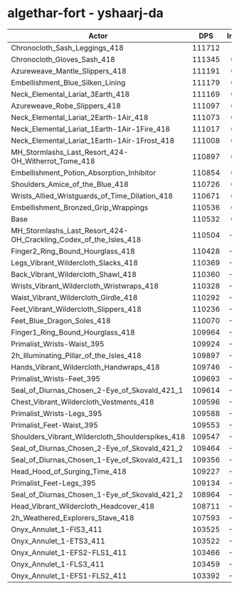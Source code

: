 # algethar-fort - yshaarj-da
| Actor | DPS | Increase |
|---|:---:|:---:|
|Chronocloth_Sash_Leggings_418|111712|1.07%|
|Chronocloth_Gloves_Sash_418|111345|0.74%|
|Azureweave_Mantle_Slippers_418|111191|0.60%|
|Embellishment_Blue_Silken_Lining|111179|0.59%|
|Neck_Elemental_Lariat_3Earth_418|111169|0.58%|
|Azureweave_Robe_Slippers_418|111097|0.51%|
|Neck_Elemental_Lariat_2Earth-1Air_418|111073|0.49%|
|Neck_Elemental_Lariat_1Earth-1Air-1Fire_418|111017|0.44%|
|Neck_Elemental_Lariat_1Earth-1Air-1Frost_418|111008|0.43%|
|MH_Stormlashs_Last_Resort_424-OH_Witherrot_Tome_418|110897|0.33%|
|Embellishment_Potion_Absorption_Inhibitor|110854|0.29%|
|Shoulders_Amice_of_the_Blue_418|110726|0.18%|
|Wrists_Allied_Wristguards_of_Time_Dilation_418|110671|0.13%|
|Embellishment_Bronzed_Grip_Wrappings|110536|0.00%|
|Base|110532|0.00%|
|MH_Stormlashs_Last_Resort_424-OH_Crackling_Codex_of_the_Isles_418|110504|-0.03%|
|Finger2_Ring_Bound_Hourglass_418|110428|-0.09%|
|Legs_Vibrant_Wildercloth_Slacks_418|110369|-0.15%|
|Back_Vibrant_Wildercloth_Shawl_418|110360|-0.16%|
|Wrists_Vibrant_Wildercloth_Wristwraps_418|110328|-0.18%|
|Waist_Vibrant_Wildercloth_Girdle_418|110292|-0.22%|
|Feet_Vibrant_Wildercloth_Slippers_418|110236|-0.27%|
|Feet_Blue_Dragon_Soles_418|110070|-0.42%|
|Finger1_Ring_Bound_Hourglass_418|109964|-0.51%|
|Primalist_Wrists-Waist_395|109924|-0.55%|
|2h_Illuminating_Pillar_of_the_Isles_418|109897|-0.57%|
|Hands_Vibrant_Wildercloth_Handwraps_418|109746|-0.71%|
|Primalist_Wrists-Feet_395|109693|-0.76%|
|Seal_of_Diurnas_Chosen_2-Eye_of_Skovald_421_1|109614|-0.83%|
|Chest_Vibrant_Wildercloth_Vestments_418|109596|-0.85%|
|Primalist_Wrists-Legs_395|109588|-0.85%|
|Primalist_Feet-Waist_395|109553|-0.89%|
|Shoulders_Vibrant_Wildercloth_Shoulderspikes_418|109547|-0.89%|
|Seal_of_Diurnas_Chosen_2-Eye_of_Skovald_421_2|109464|-0.97%|
|Seal_of_Diurnas_Chosen_1-Eye_of_Skovald_421_1|109356|-1.06%|
|Head_Hood_of_Surging_Time_418|109227|-1.18%|
|Primalist_Feet-Legs_395|109134|-1.26%|
|Seal_of_Diurnas_Chosen_1-Eye_of_Skovald_421_2|108964|-1.42%|
|Head_Vibrant_Wildercloth_Headcover_418|108711|-1.65%|
|2h_Weathered_Explorers_Stave_418|107593|-2.66%|
|Onyx_Annulet_1-FIS3_411|103525|-6.34%|
|Onyx_Annulet_1-ETS3_411|103522|-6.34%|
|Onyx_Annulet_1-EFS2-FLS1_411|103466|-6.39%|
|Onyx_Annulet_1-FLS3_411|103459|-6.40%|
|Onyx_Annulet_1-EFS1-FLS2_411|103392|-6.46%|

